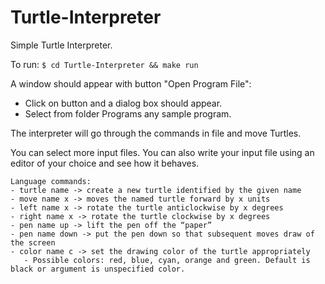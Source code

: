 # Turtle-Interpreter
Simple Turtle Interpreter.

To run: `$ cd Turtle-Interpreter && make run`

A window should appear with button "Open Program File":
- Click on button and a dialog box should appear.
- Select from folder Programs any sample program.

The interpreter will go through the commands in file and move Turtles.

You can select more input files. You can also write your input file using an editor of your choice and see how it behaves.

```
Language commands:
- turtle name -> create a new turtle identified by the given name
- move name x -> moves the named turtle forward by x units
- left name x -> rotate the turtle anticlockwise by x degrees
- right name x -> rotate the turtle clockwise by x degrees
- pen name up -> lift the pen off the “paper”
- pen name down -> put the pen down so that subsequent moves draw of the screen
- color name c -> set the drawing color of the turtle appropriately
   - Possible colors: red, blue, cyan, orange and green. Default is black or argument is unspecified color. 
```
